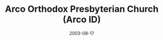 ---
date: &id001 2003-08-17
end_date: null
location:
  address: 159 N. Idaho Street
  city: Arco
  state: ID
minister:
- end: 2010-01-01
  name: Richard A. Miller
  start: 2005-01-01
  type: Pastor
- end: null
  name: Richard A. Miller
  start: 2012-01-01
  type: Pastor
ministers:
- Richard A. Miller
- Richard A. Miller
name: Arco Orthodox Presbyterian Church
names:
- end: null
  name: Arco Orthodox Presbyterian Church
  start: 2003-08-17
origination_date: *id001
raw_data: 'ID Arco


  Arco Orthodox Presbyterian Church (August 17, 2003- )

  (received from Independency)

  159 N. Idaho Street

  Pastor: Richard A. Miller, 2005-10, 2012-

  '
received_from:
- Independency
states:
- ID
status:
  active: true
  end_date: null
  reason: null
  received_from: null
  withdrawal_to: null
title: Arco Orthodox Presbyterian Church (Arco ID)
year_established:
- 2003

---